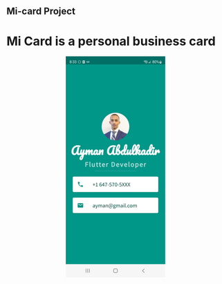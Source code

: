 ## Mi-card Project
# Mi Card is a personal business card
<p align="center">
<img src="images/app.jpeg"  width="230.5" height="512">
</p>

